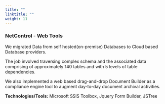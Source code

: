 ```yaml
---
title: ""
linktitle: ""
weight: 11
---
```


### NetControl - Web Tools

We migrated Data from self hosted(on-premise) Databases to Cloud based Database providers.

The job involved traversing complex schema and the associated data comprising of approximately 140 tables and with 5 levels of table dependencies.

We also implemented a web based drag-and-drop Document Builder as a compliance engine tool to augment day-to-day document archival activities.

**Technologies/Tools:** Microsoft SSIS Toolbox, Jquery Form Builder, JSTree
